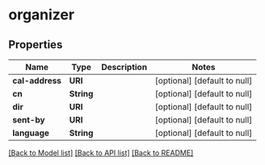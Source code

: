 # organizer
## Properties

Name | Type | Description | Notes
------------ | ------------- | ------------- | -------------
**cal-address** | **URI** |  | [optional] [default to null]
**cn** | **String** |  | [optional] [default to null]
**dir** | **URI** |  | [optional] [default to null]
**sent-by** | **URI** |  | [optional] [default to null]
**language** | **String** |  | [optional] [default to null]

[[Back to Model list]](../README.md#documentation-for-models) [[Back to API list]](../README.md#documentation-for-api-endpoints) [[Back to README]](../README.md)

